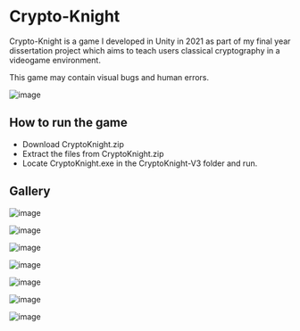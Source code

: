 # Crypto-Knight

Crypto-Knight is a game I developed in Unity in 2021 as part of my final year dissertation project which aims to teach users classical cryptography in a videogame environment.

This game may contain visual bugs and human errors.

![image](https://github.com/Perry1903/CryptoKnight-Game/assets/57232543/0c52da6d-2a5d-4a86-9cc0-7402f34cccc9)


## How to run the game
* Download CryptoKnight.zip
* Extract the files from CryptoKnight.zip
* Locate CryptoKnight.exe in the CryptoKnight-V3 folder and run.

## Gallery

![image](https://github.com/Perry1903/CryptoKnight-Game/assets/57232543/ef9ab394-9c9b-461d-9f6f-f065c2ec1abf)

![image](https://github.com/Perry1903/CryptoKnight-Game/assets/57232543/09bfeb1d-69a8-457a-b422-aa245996514a)

![image](https://github.com/Perry1903/CryptoKnight-Game/assets/57232543/1f2de63b-abf5-4e3d-b1a6-9a9518232ead)

![image](https://github.com/Perry1903/CryptoKnight-Game/assets/57232543/84d96f15-7ad0-48e1-a20f-b1ac34cac30c)

![image](https://github.com/Perry1903/CryptoKnight-Game/assets/57232543/927611b7-45ca-4b3d-bec7-2715ce5571a0)

![image](https://github.com/Perry1903/CryptoKnight-Game/assets/57232543/2b722040-a910-46f7-a66a-70075715094e)

![image](https://github.com/Perry1903/CryptoKnight-Game/assets/57232543/0179d39f-d677-43f1-afb9-672967318d64)
